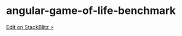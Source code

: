 # angular-game-of-life-benchmark

[Edit on StackBlitz ⚡️](https://stackblitz.com/edit/angular-game-of-life-benchmark)
